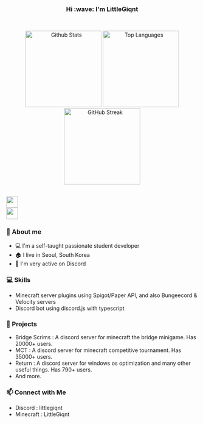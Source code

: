 <h3 align="center">Hi :wave: I'm LittleGiqnt</h1>

<br />

<p align="center">
  <picture>
    <source
      srcset="https://littlegiqnt-gh-readme-stats.vercel.app/api?username=littlegiqnt&show_icons=true&theme=tokyonight"
      media="(prefers-color-scheme: dark)"
    />
    <source
      srcset="https://littlegiqnt-gh-readme-stats.vercel.app/api?username=littlegiqnt&show_icons=true&theme=default"
      media="(prefers-color-scheme: light), (prefers-color-scheme: no-preference)"
    />
    <img height=200 alt="Github Stats" />
  </picture>
  
  <picture>
    <source
      srcset="https://littlegiqnt-gh-readme-stats.vercel.app/api/top-langs/?username=littlegiqnt&show_icons=true&theme=tokyonight&layout=donut"
      media="(prefers-color-scheme: dark)"
    />
    <source
      srcset="https://littlegiqnt-gh-readme-stats.vercel.app/api/top-langs/?username=littlegiqnt&show_icons=true&theme=default&layout=donut"
      media="(prefers-color-scheme: light), (prefers-color-scheme: no-preference)"
    />
    <img height=200 alt="Top Languages" />
  </picture>

  <a href="https://git.io/streak-stats">
    <picture>
      <source
        srcset="https://streak-stats.demolab.com?user=littlegiqnt&theme=tokyonight"
        media="(prefers-color-scheme: dark)"
      />
      <source
        srcset="https://streak-stats.demolab.com?user=littlegiqnt"
        media="(prefers-color-scheme: light), (prefers-color-scheme: no-preference)"
      />
      <img height=200 alt="GitHub Streak" />
    </picture>
  </a>
</p>

<br />

<a href="https://skillicons.dev">
  <img height=30 src="https://skillicons.dev/icons?i=js,ts,nodejs,java,kotlin,python,c,cpp,html,css,tailwind,php" />
  <br />
  <img height=30 src="https://skillicons.dev/icons?i=aws,nginx,git,github,vscode,idea,vim,docker,kubernetes,mysql,mongodb,postgres" />
</a>

### 🌟 About me
- 💻 I'm a self-taught passionate student developer
- 🏠 I live in Seoul, South Korea
- 💬 I'm very active on Discord

### 💻 Skills
- Minecraft server plugins using Spigot/Paper API, and also Bungeecord & Velocity servers
- Discord bot using discord.js with typescript

### 🚀 Projects
- Bridge Scrims : A discord server for minecraft the bridge minigame. Has 20000+ users.
- MCT : A discord server for minecraft competitive tournament. Has 35000+ users.
- Return : A discord server for windows os optimization and many other useful things. Has 790+ users.
- And more.

### 📫 Connect with Me
- Discord : littlegiqnt
- Minecraft : LittleGiqnt

